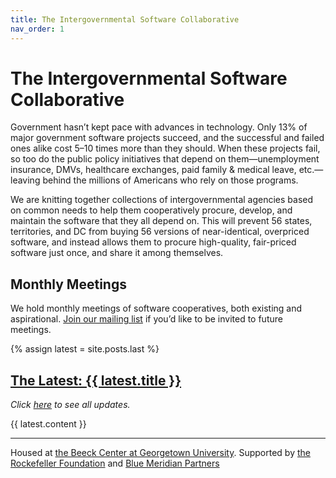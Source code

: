 ```yaml
---
title: The Intergovernmental Software Collaborative
nav_order: 1
---
```


# The Intergovernmental Software Collaborative

Government hasn’t kept pace with advances in technology. Only 13% of major government software projects succeed, and the successful and failed ones alike cost 5–10 times more than they should. When these projects fail, so too do the public policy initiatives that depend on them—unemployment insurance, DMVs, healthcare exchanges, paid family &amp; medical leave, etc.—leaving behind the millions of Americans who rely on those programs.

We are knitting together collections of intergovernmental agencies based on common needs to help them cooperatively procure, develop, and maintain the software that they all depend on. This will prevent 56 states, territories, and DC from buying 56 versions of near-identical, overpriced software, and instead allows them to procure high-quality, fair-priced software just once, and share it among themselves.

## Monthly Meetings

We hold monthly meetings of software cooperatives, both existing and aspirational. [Join our mailing list](https://groups.google.com/a/georgetown.edu/g/software-coops/) if you’d like to be invited to future meetings.

{% assign latest = site.posts.last %}
<h2>
    <a href="{{ latest.url }}">The Latest: {{ latest.title }}</a>
</h2>
<p><i>Click <a href="/updates">here</a> to see all updates.</i></p>


{{ latest.content }}

---

Housed at [the Beeck Center at Georgetown University](https://beeckcenter.georgetown.edu/). Supported by [the Rockefeller Foundation](https://www.rockefellerfoundation.org/) and [Blue Meridian Partners](https://www.bluemeridian.org/)
